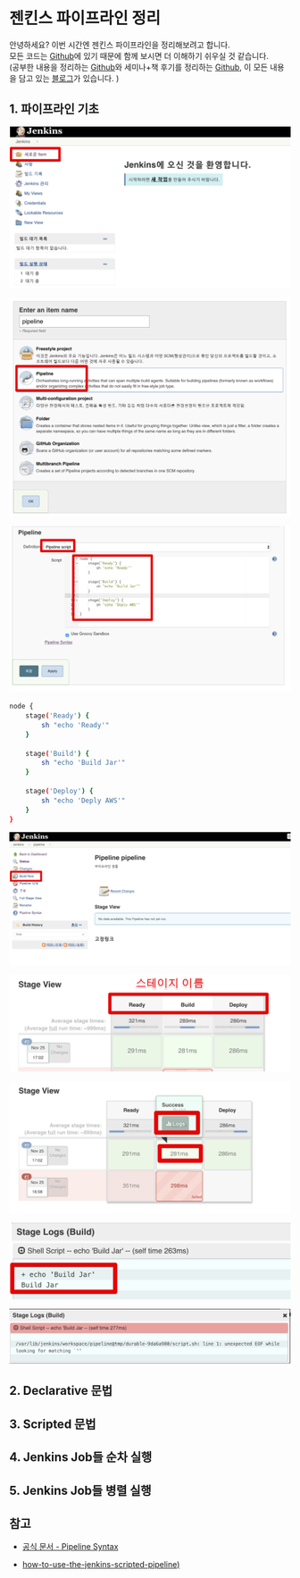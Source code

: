 # 젠킨스 파이프라인 정리

안녕하세요? 이번 시간엔 젠킨스 파이프라인을 정리해보려고 합니다.  
모든 코드는 [Github](https://github.com/jojoldu/blog-code/tree/master/jenkins-pipeline)에 있기 때문에 함께 보시면 더 이해하기 쉬우실 것 같습니다.  
(공부한 내용을 정리하는 [Github](https://github.com/jojoldu/blog-code)와 세미나+책 후기를 정리하는 [Github](https://github.com/jojoldu/review), 이 모든 내용을 담고 있는 [블로그](http://jojoldu.tistory.com/)가 있습니다. )<br/>


## 1. 파이프라인 기초

![job1](./images/job1.png)

![job2](./images/job2.png)

![job3](./images/job3.png)


```bash
node {
    stage('Ready') {
        sh "echo 'Ready'"
    }
    
    stage('Build') {
        sh "echo 'Build Jar'"
    }
    
    stage('Deploy') {
        sh "echo 'Deply AWS'"
    }
}
```

![job4](./images/job4.png)

![job5](./images/job5.png)

![job6](./images/job6.png)

![job7](./images/job7.png)

![job8](./images/job8.png)


## 2. Declarative 문법

## 3. Scripted 문법


## 4. Jenkins Job들 순차 실행

## 5. Jenkins Job들 병렬 실행
 
 
## 참고

* [공식 문서 - Pipeline Syntax](https://jenkins.io/doc/book/pipeline/syntax/)

* [how-to-use-the-jenkins-scripted-pipeline)](https://www.blazemeter.com/blog/how-to-use-the-jenkins-scripted-pipeline)